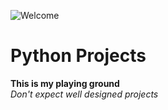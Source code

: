 ![Welcome](https://github.com/deagle6057/python-projects/blob/master/image/images.jpg)
# Python Projects
**This is my playing ground** <br/>
*Don't expect well designed projects*

